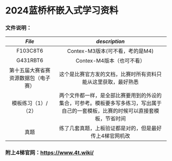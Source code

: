 # 2024蓝桥杯嵌入式学习资料   
### 文件说明：
| **_File_** | **_description_** |
| :---: | :---: |
| F103C8T6 | Contex-M3版本(可不看，考的是M4) |
| G431RBT6 | Contex-M4版本（也可不看）|
| 第十五届大赛省赛资源数据包（电子赛） | 这个是比赛官方发的文档，比赛时所有资料只能从这里获取，最好熟悉 |
| 模板练习（1）/（2）| 两个文件都一样，是全部比赛要用到的外设的集合，可参考。模板要多写多练习，写出属于自己的一套模板，比赛的时候可以直接套模板，节省时间 |
|真题 | 练了几套真题，上板验证都是对的，但是最好传上4梯官网机改 | 

### 附上4梯官网：https://www.4t.wiki/
